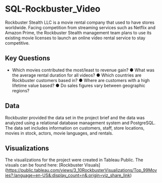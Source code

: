 # SQL-Rockbuster_Video

Rockbuster Stealth LLC is a movie rental company that used to have stores worldwide. Facing competition from streaming services such as Netflix and Amazon Prime, the Rockbuster Stealth management team plans to use its existing movie licenses to launch an online video rental service to stay competitive.

## Key Questions

* Which movies contributed the most/least to revenue gain?
● What was the average rental duration for all videos?
● Which countries are Rockbuster customers based in?
● Where are customers with a high lifetime value based?
● Do sales figures vary between geographic regions?

## Data

Rockbuster provided the data set in the project brief and the data was analyzed using a relational database management system and PostgreSQL. The data set includes information on customers, staff, store locations, 
movies in stock, actors, movie languages, and rentals. 

## Visualizations

The visualizations for the project were created in Tableau Public. The visuals can be found here: [Rockbuster Visuals] (https://public.tableau.com/views/3_10RockbusterVisualizations/Top_99Movies?:language=en-US&:display_count=n&:origin=viz_share_link)
